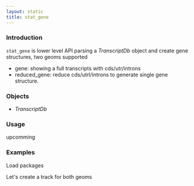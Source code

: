 ```yaml
---
layout: static
title: stat_gene
---
```

<!--roptions dev='png', fig.width=8, fig.height=8, fig.path = "stat_gene-" -->
<!--begin.rcode setup, message = FALSE, echo = FALSE, warning = FALSE
    render_jekyll()
    opts_knit$set(upload.fun = function(file) 
       imgur_upload(file, key = "7733c9b660907f0975935cc9ba657413"))
    dir.path <- "~/Codes/gitrepos/ggbio/master/ggbio/inst/examples/geom/"
    fl<- file.path(dir.path, "stat_gene.R")
    read_chunk(fl)
end.rcode-->

### Introduction

`stat_gene` is lower level API parsing a *TranscriptDb* object and create gene
structures, two geoms supported

 *  gene: showing a full transcripts with cds/utr/introns
 *  reduced_gene: reduce cds/utrl/introns to generate single gene structure.

### Objects
  * *TranscriptDb*
  
### Usage
  upcomming

### Examples
Load packages
<!--begin.rcode load, message = FALSE, warning = FALSE
end.rcode-->

Let's create a track for both geoms
<!--begin.rcode tracks, message = FALSE, warning = FALSE
end.rcode-->

  
